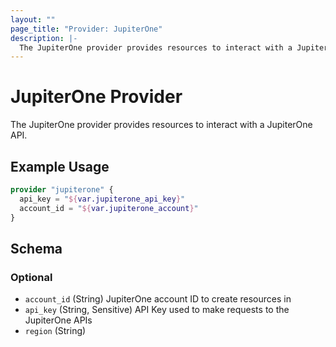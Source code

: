 ```yaml
---
layout: ""
page_title: "Provider: JupiterOne"
description: |-
  The JupiterOne provider provides resources to interact with a JupiterOne API.
---
```


# JupiterOne Provider

The JupiterOne provider provides resources to interact with a JupiterOne API.

## Example Usage

```terraform
provider "jupiterone" {
  api_key = "${var.jupiterone_api_key}"
  account_id = "${var.jupiterone_account}"
}
```

<!-- schema generated by tfplugindocs -->
## Schema

### Optional

- `account_id` (String) JupiterOne account ID to create resources in
- `api_key` (String, Sensitive) API Key used to make requests to the JupiterOne APIs
- `region` (String)